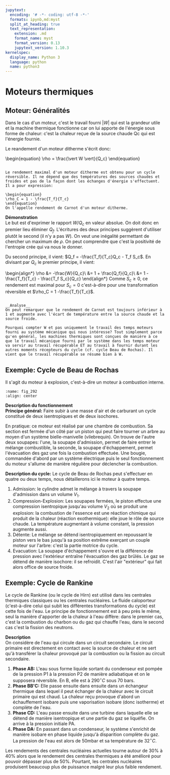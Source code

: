 ```yaml
---
jupytext:
  encoding: '# -*- coding: utf-8 -*-'
  formats: ipynb,md:myst
  split_at_heading: true
  text_representation:
    extension: .md
    format_name: myst
    format_version: 0.13
    jupytext_version: 1.10.3
kernelspec:
  display_name: Python 3
  language: python
  name: python3
---
```

# Moteurs thermiques

## Moteur: Généralités


Dans le cas d'un moteur, c'est le travail fourni $\vert W \vert$ qui est la grandeur utile et la machine thermique fonctionne car on lui apporte de l'énergie sous forme de chaleur: c'est la chaleur reçue de la source chaude Qc qui est l'énergie fournie.

Le reandement d'un moteur ditherme s'écrit donc:

\begin{equation}
\rho = \frac{\vert W \vert}{Q_c}
\end{equation}

````{important} __Fondamental : Rendement de Carnot du moteur ditherme__

Le rendement maximal d'un moteur ditherme est obtenu pour un cycle réversible. Il ne dépend que des températures des sources chaudes et froides et pas de la façon dont les échanges d'énergie s'effectuent. Il a pour expression:

\begin{equation}
\rho_C = 1 - \frac{T_f}{T_c}
\end{equation}
On l'appelle rendement de Carnot d'un moteur ditherme.
````


__Démonstration__  
Le but est d'exprimer le rapport $W/Q_c$ en valeur absolue. On doit donc en premier lieu éliminer $Q_f$. L'écritures des deux principes suggèrent d'utiliser plutôt le second (il n'y a pas $W$). On veut une inégalité permettant de chercher un maximum de $\rho$. On peut comprendre que c'est la positivité de l'entropie crée qui va nous le donner.

Du second principe, il vient: $Q_f = -\frac{T_f}{T_c}Q_c - T_f S_c$. En divisant par $Q_c$ le premier principe, il vient:

\begin{align*}
\rho &= -\frac{W}{Q_c}\\
&= 1 + \frac{Q_f}{Q_c}\\
&= 1 - \frac{T_f}{T_c} - \frac{T_f S_c}{Q_c}
\end{align*}
Comme $S_c \geq 0$, ce rendement est maximal pour $S_c =0$ c'est-à-dire pour une transformation réversible et $\rho_C = 1 -\frac{T_f}{T_c}$.


````{dropdown} Remarque

__Analyse__  
On peut remarquer que le rendement de Carnot est toujours inférieur à 1 et augmente avec l'écart de température entre la source chaude et la source froide.

Pourquoi compter W et pas uniquement le travail des temps moteurs fourni au système mécanique qui nous intéresse? Tout simplement parce qu'en général, les machines thermiques sont conçues de manière à ce que le travail mécanique fourni par le système dans les temps moteur va servir au travail récupérable ET au travail à fournir durant les autres moments récepteurs du cycle (cf. cycle Beau de Rochas). Il vient que le travail récupérable se résume bien à W.
````

## Exemple: Cycle de Beau de Rochas


Il s'agit du moteur à explosion, c'est-à-dire un moteur à combustion interne.

```{figure} ./images/thermo_chap_7_moteur.jpg
:name: fig_292
:align: center

```



__Description du fonctionnement__  
__Principe général:__ Faire subir à une masse d'air et de carburant un cycle constitué de deux isentropiques et de deux isochores.

En pratique: ce moteur est réalisé par une chambre de combustion. Sa section est fermée d'un côté par un piston qui peut faire tourner un arbre au moyen d'un système bielle-manivelle (vilebrequin). On trouve de l'autre deux soupapes: l'une, la soupape d'admission, permet de faire entrer le mélange combustible, la seconde, la soupape d'échappement, permet l'évacuation des gaz une fois la combustion effectuée. Une bougie, commandée d'abord par un système électrique puis le seul fonctionnement du moteur s'allume de manière régulière pour déclencher la combustion.

__Description du cycle:__ Le cycle de Beau de Rochas peut s'effectuer en quatre ou deux temps, nous détaillerons ici le moteur à quatre temps.

1. Admission: le cylindre admet le mélange à travers la soupape d'admission dans un volume $V_1$. 
1. Compression-Explosion: Les soupapes fermées, le piston effectue une compression isentropique jusqu'au volume $V_2$ où se produit une explosion: la combustion de l'essence est une réaction chimique qui produit de la chaleur (réaction exothermique): elle joue le rôle de source chaude. La température augmentant à volume constant, la pression augmente aussi.
1. Détente: Le mélange se détend isentropiquement en repoussant le piston vers le bas jusqu'à sa position extrême exerçant un couple moteur sur l'arbre: c'est la partie motrice du cycle.
1. Evacuation: La soupape d'échappement s'ouvre et la différence de pression avec l'extérieur entraîne l'évacuation des gaz brûlés. Le gaz se détend de manière isochore: il se refroidit. C'est l'air "extérieur" qui fait alors office de source froide.



## Exemple: Cycle de Rankine


Le cycle de Rankine (ou le cycle de Hirn) est utilisé dans les centrales thermiques classiques ou les centrales nucléaires. Le fluide caloporteur (c'est-à-dire celui qui subit les différentes transformations du cycle) est cette fois de l'eau. Le principe de fonctionnement est à peu près le même, seul la manière d'apporter de la chaleur à l'eau diffère: dans le premier cas, c'est la combustion du charbon ou du gaz qui chauffe l'eau, dans le second cas c'est la fission des neutrons.



__Description__  
On considère de l'eau qui circule dans un circuit secondaire. Le circuit primaire est directement en contact avec la source de chaleur et ne sert qu'à transférer la chaleur provoqué par la combustion ou la fission au circuit secondaire.

1. __Phase AB:__ L'eau sous forme liquide sortant du condenseur est pompée de la pression P1 à la pression P2 de manière adiabatique et on le supposera réversible. En B, elle est à $290 ^{\circ}C$ sous 70 bars.
1. __Phase BB'C:__ Elle passe ensuite dans ensuite dans un échangeur thermique dans lequel il peut échanger de la chaleur avec le circuit primaire qui est chaud. La chaleur reçu provoque d'abord un échauffement isobare puis une vaporisation isobare (donc isotherme) et complète de l'eau.
1. __Phase CD:__ L'eau passe ensuite dans une turbine dans laquelle elle se détend de manière isentropique et une partie du gaz se liquéfie. On arrive à la pression initiale PA.
1. __Phase DA:__ En passant dans un condenseur, le système s'enrichit de manière isobare en phase liquide jusqu'à disparition complète du gaz. La pression de l'eau est alors de 50mbar et sa température de $32 ^{\circ}C$.




Les rendements des centrales nucléaires actuelles tourne autour de $30\%$ à $40\%$ alors que le rendement des centrales thermiques a été amélioré pour pouvoir dépasser plus de $50\%$. Pourtant, les centrales nucléaires produisent beaucoup plus de puissance malgré leur plus faible rendement.


